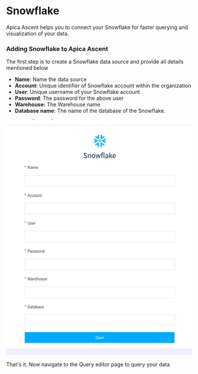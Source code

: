 # Snowflake

Apica Ascent helps you to connect your Snowflake for faster querying and visualization of your data.

### Adding Snowflake to Apica Ascent

The first step is to create a Snowflake data source and provide all details mentioned below

* **Name**: Name the data source
* **Account**: Unique identifier of Snowflake account within the organization
* **User**: Unique username of your Snowflake account
* **Password**: The password for the above user
* **Warehouse:** The Warehouse name
* **Database name**: The name of the database of the Snowflake.

![Configuration of Snowflakedata source](<../../.gitbook/assets/Screenshot from 2022-06-30 12-41-42.png>)

That's it. Now navigate to the Query editor page to query your data
